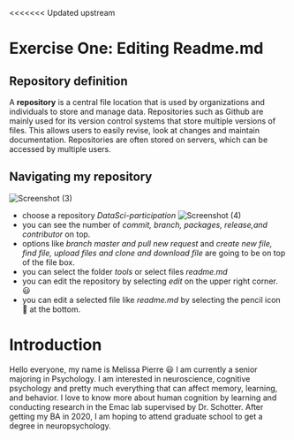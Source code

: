 <<<<<<< Updated upstream
# Exercise One: Editing Readme.md

## Repository definition 
A **repository** is a central file location that is used by organizations and individuals to store and manage data. Repositories such as Github are mainly used for its version control systems that store multiple versions of files. This allows users to easily revise, look at changes and maintain documentation. Repositories are often stored on servers, which can be accessed by multiple users. 
 
## Navigating my repository

![Screenshot (3)](https://user-images.githubusercontent.com/59966488/73206004-14a71d80-4110-11ea-8ee7-5e9bfcc94850.png)
- choose a repository *DataSci-participation* 
![Screenshot (4)](https://user-images.githubusercontent.com/59966488/73207540-de1ed200-4112-11ea-9a05-39f24c16bb39.png)
-  you can see the number of *commit, branch, packages, release,and contributor* on top. 
- options like *branch master and pull new request* and *create new file, find file, upload files and clone and download file* are going to be on top of the file box. 
- you can select the folder *tools* or select files *readme.md*
- you can edit the repository by selecting *edit* on the upper right corner. :smiley:
- you can edit a selected file like *readme.md* by selecting the pencil icon :pencil: at the bottom. 

# Introduction

Hello everyone, my name is Melissa Pierre :smiley: I am currently a senior majoring in Psychology. I am interested in neuroscience, cognitive psychology and pretty much everything that can affect memory, learning, and behavior. I love to know more about human cognition by learning and conducting research in the Emac lab supervised by Dr. Schotter. After getting my BA in 2020, I am hoping to attend graduate school to get a degree in neuropsychology.
